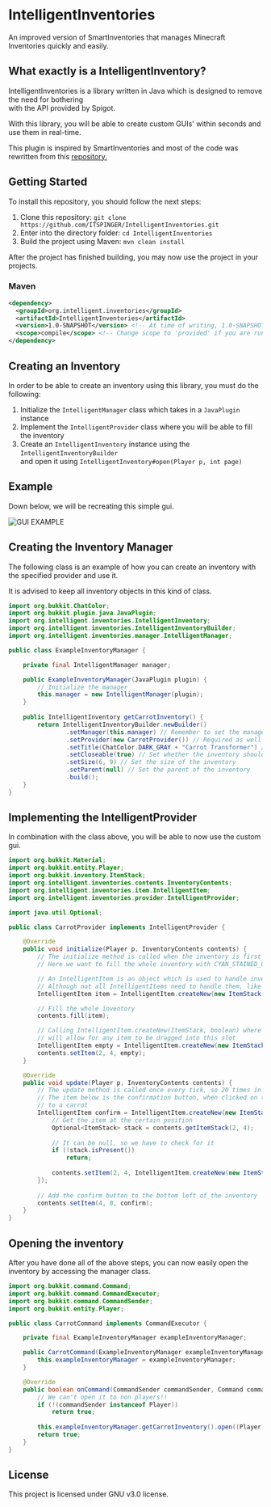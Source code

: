 # IntelligentInventories
An improved version of SmartInventories that manages Minecraft Inventories quickly and easily.

## What exactly is a IntelligentInventory?
IntelligentInventories is a library written in Java which is designed to remove the need for bothering \
with the API provided by Spigot. 

With this library, you will be able to create custom GUIs' within seconds and use them in real-time.

This plugin is inspired by SmartInventories and most of the code was rewritten from this [repository.](https://github.com/MinusKube/SmartInvs)

## Getting Started
To install this repository, you should follow the next steps:

1. Clone this repository: `git clone https://github.com/ITSPINGER/IntelligentInventories.git`
2. Enter into the directory folder: `cd IntelligentInventories`
3. Build the project using Maven: `mvn clean install`

After the project has finished building, you may now use the project in your projects.

### Maven
```xml
<dependency>
  <groupId>org.intelligent.inventories</groupId>
  <artifactId>IntelligentInventories</artifactId>
  <version>1.0-SNAPSHOT</version> <!-- At time of writing, 1.0-SNAPSHOT is latest version. See the pom.xml for the latest version -->
  <scope>compile</scope> <!-- Change scope to 'provided' if you are running IntelligentInventories as a plugin -->
</dependency>
```

## Creating an Inventory
In order to be able to create an inventory using this library, you must do the following:

1. Initialize the `IntelligentManager` class which takes in a `JavaPlugin` instance
2. Implement the `IntelligentProvider` class where you will be able to fill the inventory
3. Create an `IntelligentInventory` instance using the `IntelligentInventoryBuilder` \
and open it using `IntelligentInventory#open(Player p, int page)`

## Example
Down below, we will be recreating this simple gui.

![GUI EXAMPLE](https://gyazo.com/109f9b14111cdddb2c672f1bab38aef3.gif)


## Creating the Inventory Manager
The following class is an example of how you can create an inventory with the specified provider and use it.

It is advised to keep all inventory objects in this kind of class.

```java
import org.bukkit.ChatColor;
import org.bukkit.plugin.java.JavaPlugin;
import org.intelligent.inventories.IntelligentInventory;
import org.intelligent.inventories.IntelligentInventoryBuilder;
import org.intelligent.inventories.manager.IntelligentManager;

public class ExampleInventoryManager {

    private final IntelligentManager manager;

    public ExampleInventoryManager(JavaPlugin plugin) {
        // Initialize the manager
        this.manager = new IntelligentManager(plugin);
    }
    
    public IntelligentInventory getCarrotInventory() {
        return IntelligentInventoryBuilder.newBuilder()
                .setManager(this.manager) // Remember to set the manager
                .setProvider(new CarrotProvider()) // Required as well as the manager, this is your custom provider. This should be unique for each inventory
                .setTitle(ChatColor.DARK_GRAY + "Carrot Transformer") // Set the title of the inventory
                .setCloseable(true) // Set whether the inventory should be closable, default is true
                .setSize(6, 9) // Set the size of the inventory
                .setParent(null) // Set the parent of the inventory
                .build();
    }
}
```

## Implementing the IntelligentProvider
In combination with the class above, you will be able to now use the custom gui.

```java
import org.bukkit.Material;
import org.bukkit.entity.Player;
import org.bukkit.inventory.ItemStack;
import org.intelligent.inventories.contents.InventoryContents;
import org.intelligent.inventories.item.IntelligentItem;
import org.intelligent.inventories.provider.IntelligentProvider;

import java.util.Optional;

public class CarrotProvider implements IntelligentProvider {

    @Override
    public void initialize(Player p, InventoryContents contents) {
        // The initialize method is called when the inventory is first opened for the player
        // Here we want to fill the whole inventory with CYAN_STAINED_GLASS_PANE

        // An IntelligentItem is an object which is used to handle inventory clicks
        // Although not all IntelligentItems need to handle them, like this one
        IntelligentItem item = IntelligentItem.createNew(new ItemStack(Material.CYAN_STAINED_GLASS_PANE));

        // Fill the whole inventory
        contents.fill(item);

        // Calling IntelligentItem.createNew(ItemStack, boolean) where the boolean is true
        // will allow for any item to be dragged into this slot
        IntelligentItem empty = IntelligentItem.createNew(new ItemStack(Material.AIR), true);
        contents.setItem(2, 4, empty);
    }

    @Override
    public void update(Player p, InventoryContents contents) {
        // The update method is called once every tick, so 20 times in 1 second
        // The item below is the confirmation button, when clicked on the item in the middle transforms
        // to a carrot
        IntelligentItem confirm = IntelligentItem.createNew(new ItemStack(Material.GREEN_SHULKER_BOX), e -> {
            // Get the item at the certain position
            Optional<ItemStack> stack = contents.getItemStack(2, 4);
            
            // It can be null, so we have to check for it
            if (!stack.isPresent())
                return;
            
            contents.setItem(2, 4, IntelligentItem.createNew(new ItemStack(Material.CARROT)));
        });
        
        // Add the confirm button to the bottom left of the inventory
        contents.setItem(4, 0, confirm);
    }
}
```

## Opening the inventory
After you have done all of the above steps, you can now easily open the inventory by accessing the manager class.

```java
import org.bukkit.command.Command;
import org.bukkit.command.CommandExecutor;
import org.bukkit.command.CommandSender;
import org.bukkit.entity.Player;

public class CarrotCommand implements CommandExecutor {

    private final ExampleInventoryManager exampleInventoryManager;

    public CarrotCommand(ExampleInventoryManager exampleInventoryManager) {
        this.exampleInventoryManager = exampleInventoryManager;
    }

    @Override
    public boolean onCommand(CommandSender commandSender, Command command, String s, String[] strings) {
        // We can't open it to non players!!
        if (!(commandSender instanceof Player))
            return true;
        
        this.exampleInventoryManager.getCarrotInventory().open((Player) commandSender);
        return true;
    }
}
```

## License
This project is licensed under GNU v3.0 license.

